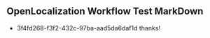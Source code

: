 ## OpenLocalization Workflow Test MarkDown
* 3f4fd268-f3f2-432c-97ba-aad5da6daf1d thanks!

<!--HONumber=Aug16_HO1-->


